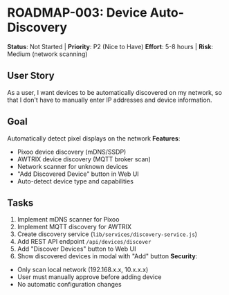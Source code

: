# ROADMAP-003: Device Auto-Discovery

**Status**: Not Started | **Priority**: P2 (Nice to Have)
**Effort**: 5-8 hours | **Risk**: Medium (network scanning)

## User Story

As a user, I want devices to be automatically discovered on my network, so that I don't have to manually enter IP addresses and device information.

## Goal

Automatically detect pixel displays on the network
**Features**:

- Pixoo device discovery (mDNS/SSDP)
- AWTRIX device discovery (MQTT broker scan)
- Network scanner for unknown devices
- "Add Discovered Device" button in Web UI
- Auto-detect device type and capabilities

## Tasks

1. Implement mDNS scanner for Pixoo
2. Implement MQTT discovery for AWTRIX
3. Create discovery service (`lib/services/discovery-service.js`)
4. Add REST API endpoint `/api/devices/discover`
5. Add "Discover Devices" button to Web UI
6. Show discovered devices in modal with "Add" button
   **Security**:

- Only scan local network (192.168.x.x, 10.x.x.x)
- User must manually approve before adding device
- No automatic configuration changes
